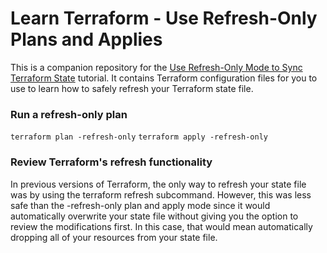 # Learn Terraform - Use Refresh-Only Plans and Applies

This is a companion repository for the [Use Refresh-Only Mode to Sync Terraform
State](https://developer.hashicorp.com/terraform/tutorials/state/refresh) tutorial. It contains Terraform
configuration files for you to use to learn how to safely refresh your Terraform state file.


### Run a refresh-only plan

`terraform plan -refresh-only`
`terraform apply -refresh-only`



### Review Terraform's refresh functionality

In previous versions of Terraform, the only way to refresh your state file was by using the terraform refresh subcommand. However, this was less safe than the -refresh-only plan and apply mode since it would automatically overwrite your state file without giving you the option to review the modifications first. In this case, that would mean automatically dropping all of your resources from your state file.

